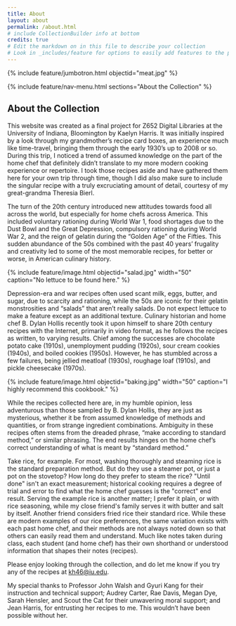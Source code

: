 ```yaml
---
title: About
layout: about
permalink: /about.html
# include CollectionBuilder info at bottom
credits: true
# Edit the markdown on in this file to describe your collection
# Look in _includes/feature for options to easily add features to the page
---
```


{% include feature/jumbotron.html objectid="meat.jpg" %}

{% include feature/nav-menu.html sections="About the Collection" %}

## About the Collection

This website was created as a final project for Z652 Digital Libraries at the University of Indiana, Bloomington by Kaelyn Harris. It was initially inspired by a look through my grandmother’s recipe card boxes, an experience much like time-travel, bringing them through the early 1930’s up to 2008 or so. During this trip, I noticed a trend of assumed knowledge on the part of the home chef that definitely didn’t translate to my more modern cooking experience or repertoire. I took those recipes aside and have gathered them here for your own trip through time, though I did also make sure to include the singular recipe with a truly excruciating amount of detail, courtesy of my great-grandma Theresia Bierl. 

The turn of the 20th century introduced new attitudes towards food all across the world, but especially for home chefs across America. This included voluntary rationing during World War 1, food shortages due to the Dust Bowl and the Great Depression, compulsory rationing during World War 2, and the reign of gelatin during the “Golden Age” of the Fifties. This sudden abundance of the 50s combined with the past 40 years’ frugality and creativity led to some of the most memorable recipes, for better or worse, in American culinary history.

{% include feature/image.html objectid="salad.jpg" width="50" caption="No lettuce to be found here." %}

Depression-era and war recipes often used scant milk, eggs, butter, and sugar, due to scarcity and rationing, while the 50s are iconic for their gelatin monstrosities and “salads” that aren’t really salads. Do not expect lettuce to make a feature except as an additional texture. Culinary historian and home chef B. Dylan Hollis recently took it upon himself to share 20th century recipes with the Internet, primarily in video format, as he follows the recipes as written, to varying results. Chief among the successes are chocolate potato cake (1910s), unemployment pudding (1920s), sour cream cookies (1940s), and boiled cookies (1950s). However, he has stumbled across a few failures, being jellied meatloaf (1930s), roughage loaf (1910s), and pickle cheesecake (1970s).

{% include feature/image.html objectid="baking.jpg" width="50" caption="I highly recommend this cookbook." %}

While the recipes collected here are, in my humble opinion, less adventurous than those sampled by B. Dylan Hollis, they are just as mysterious, whether it be from assumed knowledge of methods and quantities, or from strange ingredient combinations. Ambiguity in these recipes often stems from the dreaded phrase, “make according to standard method,” or similar phrasing. The end results hinges on the home chef’s correct understanding of what is meant by “standard method.” 

Take rice, for example. For most, washing thoroughly and steaming rice is the standard preparation method. But do they use a steamer pot, or just a pot on the stovetop? How long do they prefer to steam the rice? "Until done" isn't an exact measurement; historical cooking requires a degree of trial and error to find what the home chef guesses is the "correct" end result. Serving the example rice is another matter; I prefer it plain, or with rice seasoning, while my close friend's family serves it with butter and salt by itself. Another friend considers fried rice their standard rice. While these are modern examples of our rice preferences, the same variation exists with each past home chef, and their methods are not always noted down so that others can easily read them and understand. Much like notes taken during class, each student (and home chef) has their own shorthand or understood information that shapes their notes (recipes). 

Please enjoy looking through the collection, and do let me know if you try any of the recipes at kh46@iu.edu.

My special thanks to Professor John Walsh and Gyuri Kang for their instruction and technical support; Audrey Carter, Rae Davis, Megan Dye, Sarah Hensler, and Scout the Cat for their unwavering moral support; and Jean Harris, for entrusting her recipes to me. This wouldn’t have been possible without her. 
